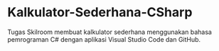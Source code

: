 # Kalkulator-Sederhana-CSharp
 Tugas Skilroom membuat kalkulator sederhana menggunakan bahasa pemrograman C# dengan aplikasi Visual Studio Code dan GitHub.
